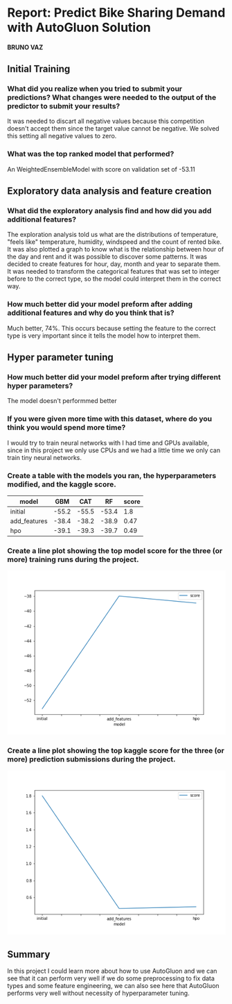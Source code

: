 # Report: Predict Bike Sharing Demand with AutoGluon Solution
#### BRUNO VAZ

## Initial Training
### What did you realize when you tried to submit your predictions? What changes were needed to the output of the predictor to submit your results?
It was needed to discart all negative values because this competition doesn't accept them since the target value cannot be negative. We solved this setting all negative values to zero.

### What was the top ranked model that performed?
An WeightedEnsembleModel with score on validation set of -53.11

## Exploratory data analysis and feature creation
### What did the exploratory analysis find and how did you add additional features?
The exploration analysis told us what are the distributions of temperature, "feels like" temperature, humidity, windspeed and the count of rented bike. It was also plotted a graph to know what is the relationship between hour of the day and rent and it was possible to discover some patterns.
It was decided to create features for hour, day, month and year to separate them.
It was needed to transform the categorical features that was set to integer before to the correct type, so the model could interpret them in the correct way.

### How much better did your model preform after adding additional features and why do you think that is?
Much better, 74%. This occurs because setting the feature to the correct type is very important since it tells the model how to interpret them.

## Hyper parameter tuning
### How much better did your model preform after trying different hyper parameters?
The model doesn't performmed better

### If you were given more time with this dataset, where do you think you would spend more time?
I would try to train neural networks with I had time and GPUs available, since in this project we only use CPUs and we had a little time we only can train tiny neural networks.

### Create a table with the models you ran, the hyperparameters modified, and the kaggle score.
|model|GBM|CAT|RF|score|
|--|--|--|--|--|
|initial|-55.2|-55.5|-53.4|1.8|
|add_features|-38.4|-38.2|-38.9|0.47|
|hpo|-39.1|-39.3|-39.7|0.49|


### Create a line plot showing the top model score for the three (or more) training runs during the project.

![model_train_score.png](model_train_score.png)

### Create a line plot showing the top kaggle score for the three (or more) prediction submissions during the project.

![model_test_score.png](model_test_score.png)

## Summary
In this project I could learn more about how to use AutoGluon and we can see that it can perform very well if we do some preprocessing to fix data types and some feature engineering, we can also see here that AutoGluon performs very well without necessity of hyperparameter tuning.
